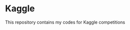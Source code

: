 # Kaggle

This repository contains my codes for Kaggle competitions

<!-- To Do:

- [ ] Add results for each competition
- [ ] Kaggle bio link

-->
